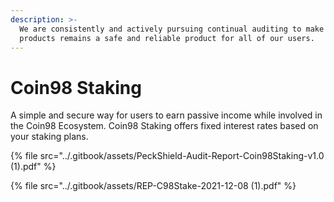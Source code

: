 ```yaml
---
description: >-
  We are consistently and actively pursuing continual auditing to make sure our
  products remains a safe and reliable product for all of our users.
---
```


# Coin98 Staking

A simple and secure way for users to earn passive income while involved in the Coin98 Ecosystem. Coin98 Staking offers fixed interest rates based on your staking plans.

{% file src="../.gitbook/assets/PeckShield-Audit-Report-Coin98Staking-v1.0 (1).pdf" %}

{% file src="../.gitbook/assets/REP-C98Stake-2021-12-08 (1).pdf" %}
